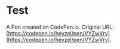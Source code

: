 # Test

A Pen created on CodePen.io. Original URL: [https://codepen.io/heyzel/pen/VYZwVrv](https://codepen.io/heyzel/pen/VYZwVrv).

